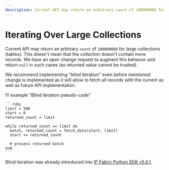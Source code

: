 ```yaml
---
description: Current API may return an arbitrary count of 100000000 for large collections (tables). 
---
```


# Iterating Over Large Collections

Current API may return an arbitrary `count` of `100000000` for large collections (tables). This doesn't mean that the collection doesn't contain more records. We have an open change request to augment this behavior and return `null` in such cases (as returned value cannot be trusted).

We recommend implementing "blind iteration" even before mentioned change is implemented as it will allow to fetch all records with the current as well as future API implementation.

!!! example "Blind iteration pseudo-code"

    ```ruby
    limit = 500
    start = 0
    returned_count = limit

    while returned_count == limit do
      batch, returned_count = fetch_data(start, limit)
      start += returned_count
     
      # process returned batch
    end
    ```

Blind iteration was already introduced into [IP Fabric Python SDK v5.0.1](https://gitlab.com/ip-fabric/integrations/python-ipfabric/-/releases/v5.0.1).

